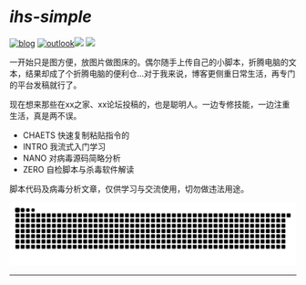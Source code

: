 # ***ihs-simple***

[![blog](https://img.shields.io/badge/%F0%9F%94%97blog-hoochanlon-lightgrey.svg?longCache=true&style=flat-square)](https://hoochanlon.github.io/) [![outlook](https://img.shields.io/badge/%F0%9F%93%A7hotmail-@邮箱联系-blue.svg?longCache=true&style=flat-square)](mailto:hoochanlon@outlook.com)[![](https://img.shields.io/github/followers/hoochanlon?color=green&style=social)](https://github.com/hoochanlon) [![](https://img.shields.io/github/stars/hoochanlon?color=green&style=social)](https://github.com/hoochanlon)

一开始只是图方便，放图片做图床的。偶尔随手上传自己的小脚本，折腾电脑的文本，结果却成了个折腾电脑的便利仓...对于我来说，博客更侧重日常生活，再专门的平台发稿就行了。

现在想来那些在xx之家、xx论坛投稿的，也是聪明人。一边专修技能，一边注重生活，真是两不误。

* CHAETS 快速复制粘贴指令的
* INTRO 我流式入门学习
* NANO 对病毒源码简略分析
* ZERO 自检脚本与杀毒软件解读

脚本代码及病毒分析文章，仅供学习与交流使用，切勿做违法用途。

![ ](https://raw.githubusercontent.com/hoochanlon/hoochanlon/master/assets/github-contribution-grid-snake.svg)

<!--
[![telegram](https://img.shields.io/badge/telegram-:me-blue.svg?longCache=true&style=flat-square)](https://t.me/test) 
-->

---

